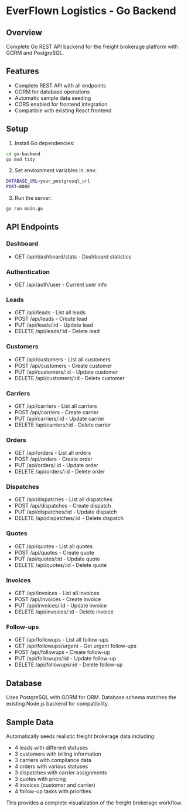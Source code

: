 # EverFlown Logistics - Go Backend

## Overview
Complete Go REST API backend for the freight brokerage platform with GORM and PostgreSQL.

## Features
- Complete REST API with all endpoints
- GORM for database operations
- Automatic sample data seeding
- CORS enabled for frontend integration
- Compatible with existing React frontend

## Setup

1. Install Go dependencies:
```bash
cd go-backend
go mod tidy
```

2. Set environment variables in .env:
```bash
DATABASE_URL=your_postgresql_url
PORT=8080
```

3. Run the server:
```bash
go run main.go
```

## API Endpoints

### Dashboard
- GET /api/dashboard/stats - Dashboard statistics

### Authentication
- GET /api/auth/user - Current user info

### Leads
- GET /api/leads - List all leads
- POST /api/leads - Create lead
- PUT /api/leads/:id - Update lead
- DELETE /api/leads/:id - Delete lead

### Customers
- GET /api/customers - List all customers  
- POST /api/customers - Create customer
- PUT /api/customers/:id - Update customer
- DELETE /api/customers/:id - Delete customer

### Carriers
- GET /api/carriers - List all carriers
- POST /api/carriers - Create carrier
- PUT /api/carriers/:id - Update carrier
- DELETE /api/carriers/:id - Delete carrier

### Orders
- GET /api/orders - List all orders
- POST /api/orders - Create order
- PUT /api/orders/:id - Update order
- DELETE /api/orders/:id - Delete order

### Dispatches
- GET /api/dispatches - List all dispatches
- POST /api/dispatches - Create dispatch
- PUT /api/dispatches/:id - Update dispatch
- DELETE /api/dispatches/:id - Delete dispatch

### Quotes
- GET /api/quotes - List all quotes
- POST /api/quotes - Create quote
- PUT /api/quotes/:id - Update quote
- DELETE /api/quotes/:id - Delete quote

### Invoices
- GET /api/invoices - List all invoices
- POST /api/invoices - Create invoice
- PUT /api/invoices/:id - Update invoice
- DELETE /api/invoices/:id - Delete invoice

### Follow-ups
- GET /api/followups - List all follow-ups
- GET /api/followups/urgent - Get urgent follow-ups
- POST /api/followups - Create follow-up
- PUT /api/followups/:id - Update follow-up
- DELETE /api/followups/:id - Delete follow-up

## Database
Uses PostgreSQL with GORM for ORM. Database schema matches the existing Node.js backend for compatibility.

## Sample Data
Automatically seeds realistic freight brokerage data including:
- 4 leads with different statuses
- 3 customers with billing information
- 3 carriers with compliance data
- 4 orders with various statuses
- 3 dispatches with carrier assignments
- 3 quotes with pricing
- 4 invoices (customer and carrier)
- 4 follow-up tasks with priorities

This provides a complete visualization of the freight brokerage workflow.